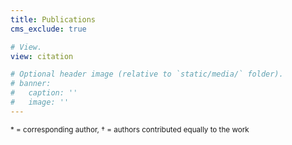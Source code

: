 ```yaml
---
title: Publications
cms_exclude: true

# View.
view: citation

# Optional header image (relative to `static/media/` folder).
# banner:
#   caption: ''
#   image: ''
---
```


<small> * = corresponding author, † = authors contributed equally to the work </small>
<!-- - <small>Publications are categorized using the following tags: [W#] for working papers, [J#] for journal articles, and [C#] for conference papers.</small>
- <small>Author roles are indicated as follows: * denotes the corresponding author, and † indicates authors who contributed equally to the work.</small> -->

